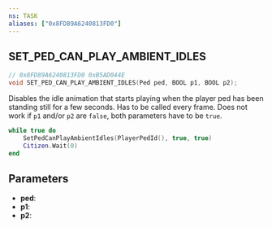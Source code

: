 ```yaml
---
ns: TASK
aliases: ["0x8FD89A6240813FD0"]
---
```

## SET_PED_CAN_PLAY_AMBIENT_IDLES

```c
// 0x8FD89A6240813FD0 0xB5AD044E
void SET_PED_CAN_PLAY_AMBIENT_IDLES(Ped ped, BOOL p1, BOOL p2);
```

Disables the idle animation that starts playing when the player ped has been standing still for a few seconds. Has to be called every frame. Does not work if `p1` and/or `p2` are `false`, both parameters have to be `true`.

```lua
while true do
    SetPedCanPlayAmbientIdles(PlayerPedId(), true, true)
    Citizen.Wait(0)
end
```

## Parameters
* **ped**: 
* **p1**: 
* **p2**: 

